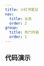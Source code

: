 ```yaml
---
title: 小红书笔记
nav:
  title: 业务
  order: 2
group:
  title: 热门内容
  order: 1
---
```


## 代码演示

<code src="./demo/basic.tsx"></code>
